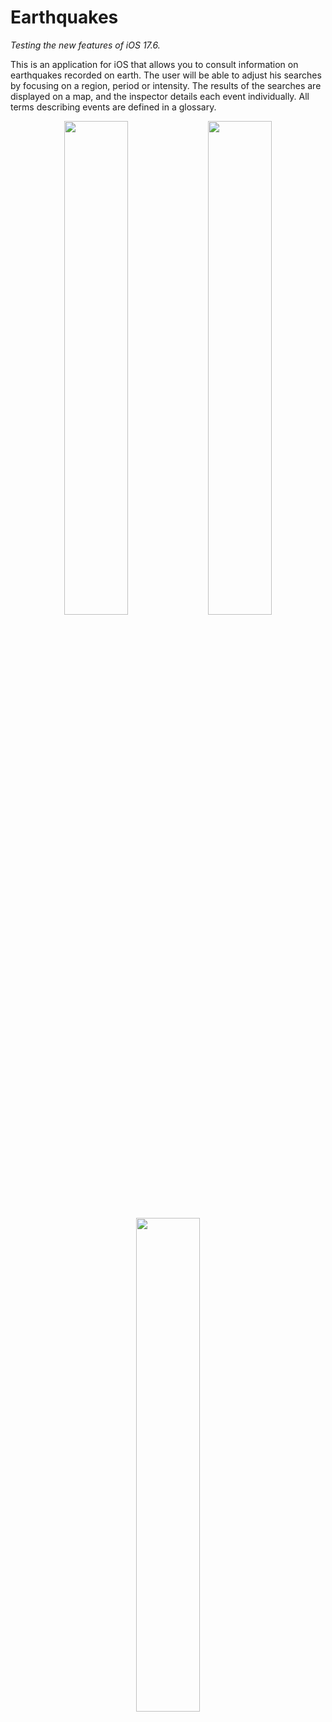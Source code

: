 # Earthquakes 
*Testing the new features of iOS 17.6.*
</div>

This is an application for iOS that allows you to consult information on earthquakes recorded on earth.
 The user will be able to adjust his searches by focusing on a region, period or intensity.
 The results of the searches are displayed on a map, and the inspector details each event individually.
 All terms describing events are defined in a glossary.
 
 <div align="center">
<img src="../assets/1.webp?raw=true" width="45%"></img>
<img src="../assets/2.webp?raw=true" width="45%"></img> 
<img src="../assets/3.webp?raw=true" width="45%"></img>
</div>